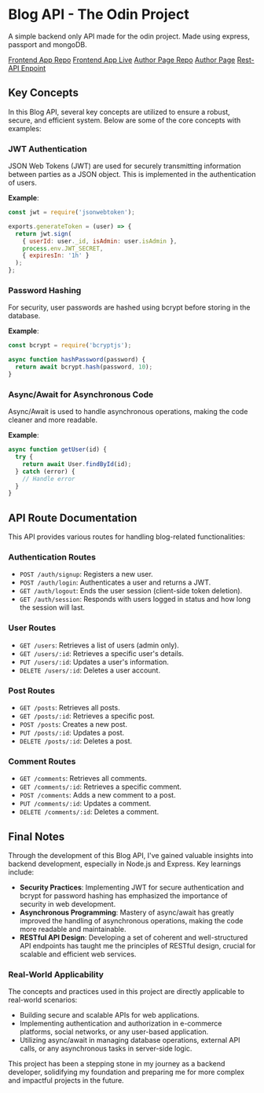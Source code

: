 # Blog API - The Odin Project

A simple backend only API made for the odin project. Made using express, passport and mongoDB.

[Frontend App Repo](https://github.com/AntonHarbers/blog-frontend-demo)
[Frontend App Live](https://famous-dolphin-e32fb4.netlify.app/)
[Author Page Repo](https://github.com/AntonHarbers/blog-author-page-demo)
[Author Page](https://blog-author-page-demo-osga3btfh-tmonee23.vercel.app/)
[Rest-API Enpoint](https://cerulean-diagnostic-watercress.glitch.me/)

## Key Concepts

In this Blog API, several key concepts are utilized to ensure a robust, secure, and efficient system. Below are some of the core concepts with examples:

### JWT Authentication

JSON Web Tokens (JWT) are used for securely transmitting information between parties as a JSON object. This is implemented in the authentication of users.

**Example**:

```javascript
const jwt = require('jsonwebtoken');

exports.generateToken = (user) => {
  return jwt.sign(
    { userId: user._id, isAdmin: user.isAdmin },
    process.env.JWT_SECRET,
    { expiresIn: '1h' }
  );
};
```

### Password Hashing

For security, user passwords are hashed using bcrypt before storing in the database.

**Example**:

```javascript
const bcrypt = require('bcryptjs');

async function hashPassword(password) {
  return await bcrypt.hash(password, 10);
}
```

### Async/Await for Asynchronous Code

Async/Await is used to handle asynchronous operations, making the code cleaner and more readable.

**Example**:

```javascript
async function getUser(id) {
  try {
    return await User.findById(id);
  } catch (error) {
    // Handle error
  }
}
```

## API Route Documentation

This API provides various routes for handling blog-related functionalities:

### Authentication Routes

- `POST /auth/signup`: Registers a new user.
- `POST /auth/login`: Authenticates a user and returns a JWT.
- `GET /auth/logout`: Ends the user session (client-side token deletion).
- `GET /auth/session`: Responds with users logged in status and how long the session will last.

### User Routes

- `GET /users`: Retrieves a list of users (admin only).
- `GET /users/:id`: Retrieves a specific user's details.
- `PUT /users/:id`: Updates a user's information.
- `DELETE /users/:id`: Deletes a user account.

### Post Routes

- `GET /posts`: Retrieves all posts.
- `GET /posts/:id`: Retrieves a specific post.
- `POST /posts`: Creates a new post.
- `PUT /posts/:id`: Updates a post.
- `DELETE /posts/:id`: Deletes a post.

### Comment Routes

- `GET /comments`: Retrieves all comments.
- `GET /comments/:id`: Retrieves a specific comment.
- `POST /comments`: Adds a new comment to a post.
- `PUT /comments/:id`: Updates a comment.
- `DELETE /comments/:id`: Deletes a comment.

## Final Notes

Through the development of this Blog API, I've gained valuable insights into backend development, especially in Node.js and Express. Key learnings include:

- **Security Practices**: Implementing JWT for secure authentication and bcrypt for password hashing has emphasized the importance of security in web development.
- **Asynchronous Programming**: Mastery of async/await has greatly improved the handling of asynchronous operations, making the code more readable and maintainable.
- **RESTful API Design**: Developing a set of coherent and well-structured API endpoints has taught me the principles of RESTful design, crucial for scalable and efficient web services.

### Real-World Applicability

The concepts and practices used in this project are directly applicable to real-world scenarios:

- Building secure and scalable APIs for web applications.
- Implementing authentication and authorization in e-commerce platforms, social networks, or any user-based application.
- Utilizing async/await in managing database operations, external API calls, or any asynchronous tasks in server-side logic.

This project has been a stepping stone in my journey as a backend developer, solidifying my foundation and preparing me for more complex and impactful projects in the future.

